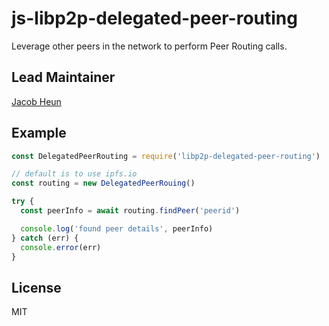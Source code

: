 # js-libp2p-delegated-peer-routing
Leverage other peers in the network to perform Peer Routing calls.

## Lead Maintainer

[Jacob Heun](https://github.com/jacobheun)

## Example

```js
const DelegatedPeerRouting = require('libp2p-delegated-peer-routing')

// default is to use ipfs.io
const routing = new DelegatedPeerRouing()

try {
  const peerInfo = await routing.findPeer('peerid')

  console.log('found peer details', peerInfo)
} catch (err) {
  console.error(err)
}
```

## License

MIT
